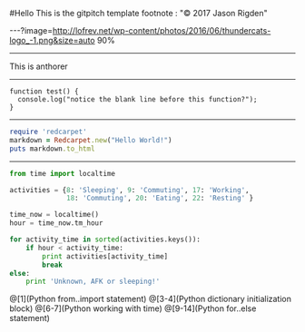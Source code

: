 #Hello
This is the gitpitch template
footnote : "© 2017 Jason Rigden"

---?image=http://lofrev.net/wp-content/photos/2016/06/thundercats-logo_-1.png&size=auto 90%

---
This is anthorer

---

```
function test() {
  console.log("notice the blank line before this function?");
}
```
---
```ruby
require 'redcarpet'
markdown = Redcarpet.new("Hello World!")
puts markdown.to_html
```
---

```python
from time import localtime

activities = {8: 'Sleeping', 9: 'Commuting', 17: 'Working',
              18: 'Commuting', 20: 'Eating', 22: 'Resting' }

time_now = localtime()
hour = time_now.tm_hour

for activity_time in sorted(activities.keys()):
    if hour < activity_time:
        print activities[activity_time]
        break
else:
    print 'Unknown, AFK or sleeping!'
```

@[1](Python from..import statement)
@[3-4](Python dictionary initialization block)
@[6-7](Python working with time)
@[9-14](Python for..else statement)
